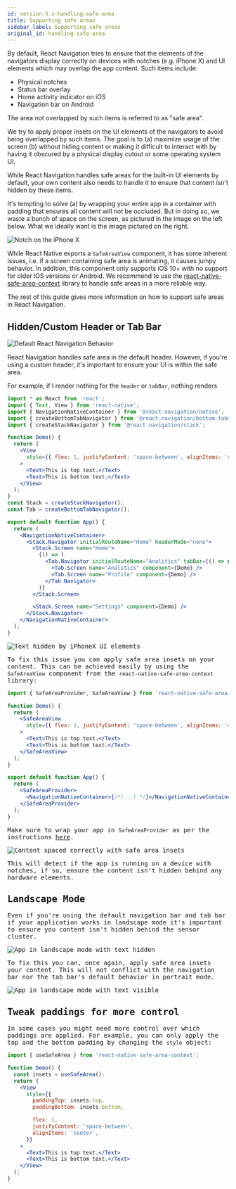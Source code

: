 ```yaml
---
id: version-5.x-handling-safe-area
title: Supporting safe areas
sidebar_label: Supporting safe areas
original_id: handling-safe-area
---
```


By default, React Navigation tries to ensure that the elements of the navigators display correctly on devices with notches (e.g. iPhone X) and UI elements which may overlap the app content. Such items include:

- Physical notches
- Status bar overlay
- Home activity indicator on iOS
- Navigation bar on Android

The area not overlapped by such items is referred to as "safe area".

We try to apply proper insets on the UI elements of the navigators to avoid being overlapped by such items. The goal is to (a) maximize usage of the screen (b) without hiding content or making it difficult to interact with by having it obscured by a physical display cutout or some operating system UI.

While React Navigation handles safe areas for the built-in UI elements by default, your own content also needs to handle it to ensure that content isn't hidden by these items.

It's tempting to solve (a) by wrapping your entire app in a container with padding that ensures all content will not be occluded. But in doing so, we waste a bunch of space on the screen, as pictured in the image on the left below. What we ideally want is the image pictured on the right.

![Notch on the iPhone X](/docs/assets/iphoneX/00-intro.png)

While React Native exports a `SafeAreaView` component, it has some inherent issues, i.e. if a screen containing safe area is animating, it causes jumpy behavior. In addition, this component only supports iOS 10+ with no support for older iOS versions or Android. We recommend to use the [react-native-safe-area-context](https://github.com/th3rdwave/react-native-safe-area-context) library to handle safe areas in a more reliable way.

The rest of this guide gives more information on how to support safe areas in React Navigation.

## Hidden/Custom Header or Tab Bar

![Default React Navigation Behavior](/docs/assets/iphoneX/01-iphonex-default.png)

React Navigation handles safe area in the default header. However, if you're using a custom header, it's important to ensure your UI is within the safe area.

For example, if I render nothing for the `header` or `tabBar`, nothing renders

<samp id="hidden-components" />

```jsx
import * as React from 'react';
import { Text, View } from 'react-native';
import { NavigationNativeContainer } from '@react-navigation/native';
import { createBottomTabNavigator } from '@react-navigation/bottom-tabs';
import { createStackNavigator } from '@react-navigation/stack';

function Demo() {
  return (
    <View
      style={{ flex: 1, justifyContent: 'space-between', alignItems: 'center' }}
    >
      <Text>This is top text.</Text>
      <Text>This is bottom text.</Text>
    </View>
  );
}
const Stack = createStackNavigator();
const Tab = createBottomTabNavigator();

export default function App() {
  return (
    <NavigationNativeContainer>
      <Stack.Navigator initialRouteName="Home" headerMode="none">
        <Stack.Screen name="Home">
          {() => (
            <Tab.Navigator initialRouteName="Analitics" tabBar={() => null}>
              <Tab.Screen name="Analitics" component={Demo} />
              <Tab.Screen name="Profile" component={Demo} />
            </Tab.Navigator>
          )}
        </Stack.Screen>

        <Stack.Screen name="Settings" component={Demo} />
      </Stack.Navigator>
    </NavigationNativeContainer>
  );
}
```

![Text hidden by iPhoneX UI elements](/docs/assets/iphoneX/02-iphonex-content-hidden.png)

To fix this issue you can apply safe area insets on your content. This can be achieved easily by using the `SafeAreaView` component from the `react-native-safe-area-context` library:

<samp id="safe-area-example" />

```jsx
import { SafeAreaProvider, SafeAreaView } from 'react-native-safe-area-context';

function Demo() {
  return (
    <SafeAreaView
      style={{ flex: 1, justifyContent: 'space-between', alignItems: 'center' }}
    >
      <Text>This is top text.</Text>
      <Text>This is bottom text.</Text>
    </SafeAreaView>
  );
}

export default function App() {
  return (
    <SafeAreaProvider>
      <NavigationNativeContainer>{/*(...) */}</NavigationNativeContainer>
    </SafeAreaProvider>
  );
}
```

Make sure to wrap your app in `SafeAreaProvider` as per the instructions [here](https://github.com/th3rdwave/react-native-safe-area-context#usage).

![Content spaced correctly with safe area insets](/docs/assets/iphoneX/03-iphonex-content-fixed.png)

This will detect if the app is running on a device with notches, if so, ensure the content isn't hidden behind any hardware elements.

## Landscape Mode

Even if you're using the default navigation bar and tab bar if your application works in landscape mode it's important to ensure you content isn't hidden behind the sensor cluster.

![App in landscape mode with text hidden](/docs/assets/iphoneX/04-iphonex-landscape-hidden.png)

To fix this you can, once again, apply safe area insets your content. This will not conflict with the navigation bar nor the tab bar's default behavior in portrait mode.

![App in landscape mode with text visible](/docs/assets/iphoneX/05-iphonex-landscape-fixed.png)

## Tweak paddings for more control

In some cases you might need more control over which paddings are applied. For example, you can only apply the top and the bottom padding by changing the `style` object:

<samp id="use-safe-area" />

```jsx
import { useSafeArea } from 'react-native-safe-area-context';

function Demo() {
  const insets = useSafeArea();
  return (
    <View
      style={{
        paddingTop: insets.top,
        paddingBottom: insets.bottom,

        flex: 1,
        justifyContent: 'space-between',
        alignItems: 'center',
      }}
    >
      <Text>This is top text.</Text>
      <Text>This is bottom text.</Text>
    </View>
  );
}
```

